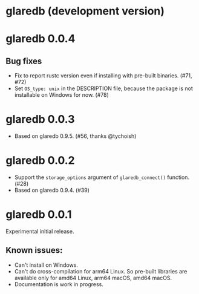 # glaredb (development version)

# glaredb 0.0.4

## Bug fixes

- Fix to report rustc version even if installing with pre-built binaries. (#71, #72)
- Set `OS_type: unix` in the DESCRIPTION file, because the package is not installable on Windows for now. (#78)

# glaredb 0.0.3

- Based on glaredb 0.9.5. (#56, thanks @tychoish)

# glaredb 0.0.2

- Support the `storage_options` argument of `glaredb_connect()` function. (#28)
- Based on glaredb 0.9.4. (#39)

# glaredb 0.0.1

Experimental initial release.

## Known issues:

- Can't install on Windows.
- Can't do cross-compilation for arm64 Linux.
  So pre-built libraries are available only for amd64 Linux, arm64 macOS, amd64 macOS.
- Documentation is work in progress.
